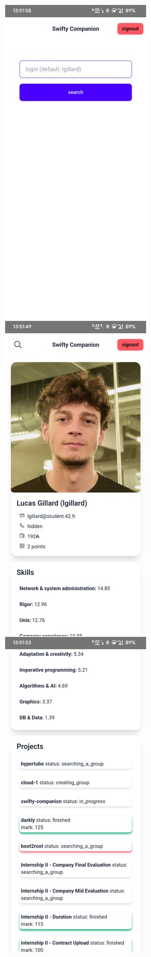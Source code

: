 ![search](./readme-assets/index.png)
![profile1](./readme-assets/profile1.png)
![profile2](./readme-assets/profile2.png)
